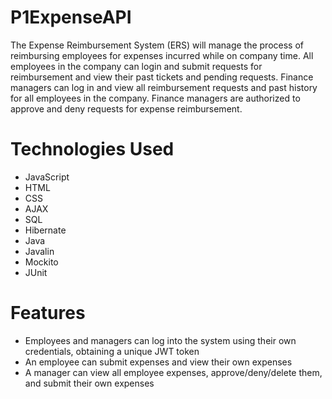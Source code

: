 # P1ExpenseAPI

The Expense Reimbursement System (ERS) will manage the process of reimbursing employees for expenses incurred while on company time. All employees in the company can login and submit requests for reimbursement and view their past tickets and pending requests. Finance managers can log in and view all reimbursement requests and past history for all employees in the company. Finance managers are authorized to approve and deny requests for expense reimbursement.

# Technologies Used

- JavaScript
- HTML
- CSS 
- AJAX 
- SQL 
- Hibernate
- Java
- Javalin 
- Mockito 
- JUnit

# Features

- Employees and managers can log into the system using their own credentials, obtaining a unique JWT token
- An employee can submit expenses and view their own expenses
- A manager can view all employee expenses, approve/deny/delete them, and submit their own expenses

